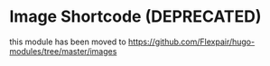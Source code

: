# Image Shortcode (DEPRECATED)

this module has been moved to <https://github.com/Flexpair/hugo-modules/tree/master/images>
